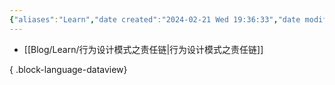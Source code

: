 ```yaml
---
{"aliases":"Learn","date created":"2024-02-21 Wed 19:36:33","date modified":"2024-02-25 Sun 15:25:47","dg-publish":true,"permalink":"/Guide/Learn/","dgPassFrontmatter":true}
---
```



- [[Blog/Learn/行为设计模式之责任链\|行为设计模式之责任链]]

{ .block-language-dataview}
